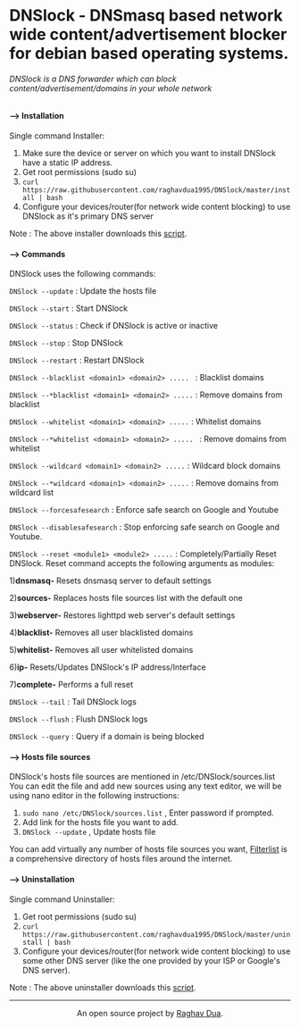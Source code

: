# DNSlock - DNSmasq based network wide content/advertisement blocker for debian based operating systems.

###### DNSlock is a DNS forwarder which can block content/advertisement/domains in your whole network

#### --> Installation

Single command Installer:

1) Make sure the device or server on which you want to install DNSlock have a static IP address.
2) Get root permissions (sudo su)
3) `curl https://raw.githubusercontent.com/raghavdua1995/DNSlock/master/install | bash`
4) Configure your devices/router(for network wide content blocking) to use DNSlock as it's primary DNS server

Note : The above installer downloads this [script](https://github.com/raghavdua1995/DNSlock/blob/master/install).

#### --> Commands

DNSlock uses the following commands: 

`DNSlock --update` : Update the hosts file 

`DNSlock --start` : Start DNSlock

`DNSlock --status` : Check if DNSlock is active or inactive

`DNSlock --stop` : Stop DNSlock

`DNSlock --restart` : Restart DNSlock

`DNSlock --blacklist <domain1> <domain2> ..... ` : Blacklist domains 

`DNSlock --*blacklist <domain1> <domain2> .....` : Remove domains from blacklist

`DNSlock --whitelist <domain1> <domain2> .....` : Whitelist domains

`DNSlock --*whitelist <domain1> <domain2> ..... ` : Remove domains from whitelist

`DNSlock --wildcard <domain1> <domain2> .....` : Wildcard block domains

`DNSlock --*wildcard <domain1> <domain2> .....` : Remove domains from wildcard list

`DNSlock --forcesafesearch` : Enforce safe search on Google and Youtube

`DNSlock --disablesafesearch` : Stop enforcing safe search on Google and Youtube.

`DNSlock --reset <module1> <module2> .....` : Completely/Partially Reset DNSlock. Reset command accepts the following arguments as modules:<br>

1)**dnsmasq-** Resets dnsmasq server to default settings

2)**sources-** Replaces hosts file sources list with the default one

3)**webserver-** Restores lighttpd web server's default settings

4)**blacklist-** Removes all user blacklisted domains

5)**whitelist-** Removes all user whitelisted domains

6)**ip-** Resets/Updates DNSlock's IP address/Interface

7)**complete-** Performs a full reset

`DNSlock --tail` : Tail DNSlock logs

`DNSlock --flush` : Flush DNSlock logs

`DNSlock --query` : Query if a domain is being blocked

#### --> Hosts file sources

DNSlock's hosts file sources are mentioned in /etc/DNSlock/sources.list
You can edit the file and add new sources using any text editor, we will be using nano editor in the following instructions:

1) `sudo nano /etc/DNSlock/sources.list` , Enter password if prompted.
2) Add link for the hosts file you want to add.
3) `DNSlock --update` , Update hosts file

You can add virtually any number of hosts file sources you want, [Filterlist](https://filterlists.com/) is a comprehensive directory of hosts files around the internet.

#### --> Uninstallation

Single command Uninstaller:

1) Get root permissions (sudo su)
2) `curl https://raw.githubusercontent.com/raghavdua1995/DNSlock/master/uninstall | bash`
3) Configure your devices/router(for network wide content blocking) to use some other DNS server (like the one provided by your ISP or Google's DNS server).

Note : The above uninstaller downloads this [script](https://github.com/raghavdua1995/DNSlock/blob/master/uninstall).

---
<p align="center">An open source project by <a href="https://raghavdua.in" target="_blank">Raghav Dua</a>.<p>
